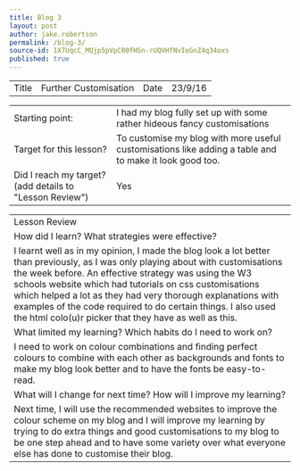 ```yaml
---
title: Blog 3
layout: post
author: jake.robertson
permalink: /blog-3/
source-id: 1X7UqcC_MQjp5pVpC00fHSn-rUQVHfNvIoGnZ4q34oxs
published: true
---
```

<table>
  <tr>
    <td>Title</td>
    <td>Further Customisation</td>
    <td>Date</td>
    <td>23/9/16</td>
  </tr>
</table>


<table>
  <tr>
    <td>Starting point:</td>
    <td>I had my blog fully set up with some rather hideous fancy customisations</td>
  </tr>
  <tr>
    <td>Target for this lesson?</td>
    <td>To customise my blog with more useful customisations like adding a table and to make it look good too.</td>
  </tr>
  <tr>
    <td>Did I reach my target? 
(add details to "Lesson Review")</td>
    <td> Yes</td>
  </tr>
</table>


<table>
  <tr>
    <td>Lesson Review</td>
  </tr>
  <tr>
    <td>How did I learn? What strategies were effective? </td>
  </tr>
  <tr>
    <td>I learnt well as in my opinion, I made the blog look a lot better than previously, as I was only playing about with customisations the week before. An effective strategy was using the W3 schools website which had tutorials on css customisations which helped a lot as they had very thorough explanations with examples of the code required to do certain things. I also used the html colo(u)r picker that they have as well as this.</td>
  </tr>
  <tr>
    <td>What limited my learning? Which habits do I need to work on? </td>
  </tr>
  <tr>
    <td>I need to work on colour combinations and finding perfect colours to combine with each other as backgrounds and fonts to make my blog look better and to have the fonts be easy-to-read.</td>
  </tr>
  <tr>
    <td>What will I change for next time? How will I improve my learning?</td>
  </tr>
  <tr>
    <td>Next time, I will use the recommended websites to improve the colour scheme on my blog and I will improve my learning by trying to do extra things and good customisations to my blog to be one step ahead and to have some variety over what everyone else has done to customise their blog.</td>
  </tr>
</table>


